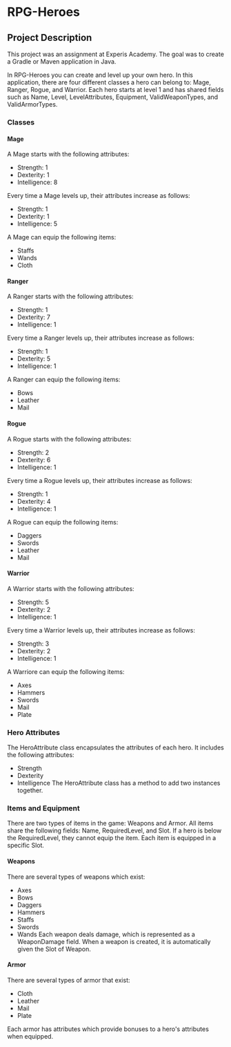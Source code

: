 # RPG-Heroes

## Project Description
This project was an assignment at Experis Academy. The goal was to create a Gradle or Maven application in Java.

In RPG-Heroes you can create and level up your own hero. In this application, there are four different classes a hero can belong to: Mage, Ranger, Rogue, and Warrior. Each hero starts at level 1 and has shared fields such as Name, Level, LevelAttributes, Equipment, ValidWeaponTypes, and ValidArmorTypes.

### Classes
#### Mage
A Mage starts with the following attributes:
* Strength: 1
* Dexterity: 1
* Intelligence: 8

Every time a Mage levels up, their attributes increase as follows:
* Strength: 1
* Dexterity: 1
* Intelligence: 5

A Mage can equip the following items:
* Staffs
* Wands
* Cloth

#### Ranger
A Ranger starts with the following attributes:
* Strength: 1
* Dexterity: 7
* Intelligence: 1

Every time a Ranger levels up, their attributes increase as follows:
* Strength: 1
* Dexterity: 5
* Intelligence: 1

A Ranger can equip the following items:
* Bows
* Leather
* Mail

#### Rogue
A Rogue starts with the following attributes:
* Strength: 2
* Dexterity: 6
* Intelligence: 1

Every time a Rogue levels up, their attributes increase as follows:
* Strength: 1
* Dexterity: 4
* Intelligence: 1

A Rogue can equip the following items:
* Daggers 
* Swords
* Leather 
* Mail

#### Warrior
A Warrior starts with the following attributes:
* Strength: 5
* Dexterity: 2
* Intelligence: 1

Every time a Warrior levels up, their attributes increase as follows:
* Strength: 3
* Dexterity: 2
* Intelligence: 1

A Warriore can equip the following items:
* Axes
* Hammers
* Swords
* Mail
* Plate

### Hero Attributes
The HeroAttribute class encapsulates the attributes of each hero. It includes the following attributes:
* Strength
* Dexterity
* Intelligence
The HeroAttribute class has a method to add two instances together.

### Items and Equipment
There are two types of items in the game: Weapons and Armor. All items share the following fields: Name, RequiredLevel, and Slot. 
If a hero is below the RequiredLevel, they cannot equip the item. Each item is equipped in a specific Slot.

#### Weapons
There are several types of weapons which exist:
* Axes
* Bows
* Daggers
* Hammers
* Staffs
* Swords
* Wands
Each weapon deals damage, which is represented as a WeaponDamage field. When a weapon is created, it is automatically given the Slot of Weapon.

#### Armor
There are several types of armor that exist:
* Cloth
* Leather
* Mail
* Plate

Each armor has attributes which provide bonuses to a hero's attributes when equipped.

